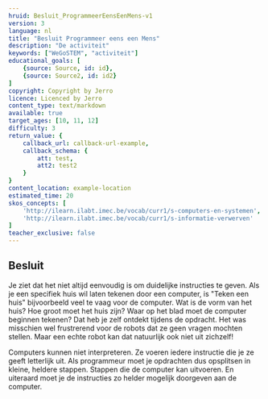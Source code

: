 ```yaml
---
hruid: Besluit_ProgrammeerEensEenMens-v1
version: 3
language: nl
title: "Besluit Programmeer eens een Mens"
description: "De activiteit"
keywords: ["WeGoSTEM", "activiteit"]
educational_goals: [
    {source: Source, id: id}, 
    {source: Source2, id: id2}
]
copyright: Copyright by Jerro
licence: Licenced by Jerro
content_type: text/markdown
available: true
target_ages: [10, 11, 12]
difficulty: 3
return_value: {
    callback_url: callback-url-example,
    callback_schema: {
        att: test,
        att2: test2
    }
}
content_location: example-location
estimated_time: 20
skos_concepts: [
    'http://ilearn.ilabt.imec.be/vocab/curr1/s-computers-en-systemen', 
    'http://ilearn.ilabt.imec.be/vocab/curr1/s-informatie-verwerven'
]
teacher_exclusive: false
---
```


## Besluit

Je ziet dat het niet altijd eenvoudig is om duidelijke instructies te geven. Als je een specifiek huis wil laten tekenen door een computer, is "Teken een huis" bijvoorbeeld veel te vaag voor de computer. Wat is de vorm van het huis? Hoe groot moet het huis zijn? Waar op het blad moet de computer beginnen tekenen? Dat heb je zelf ontdekt tijdens de opdracht. Het was misschien wel frustrerend voor de robots dat ze geen vragen mochten stellen. Maar een echte robot kan dat natuurlijk ook niet uit zichzelf!

Computers kunnen niet interpreteren. Ze voeren iedere instructie die je ze geeft letterlijk uit. Als programmeur moet je opdrachten dus opsplitsen in kleine, heldere stappen. Stappen die de computer kan uitvoeren. En uiteraard moet je de instructies zo helder mogelijk doorgeven aan de computer.
